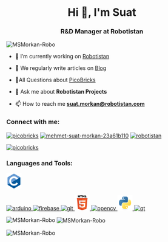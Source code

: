<h1 align="center">Hi 👋, I'm Suat</h1>

<h3 align="center">R&D Manager at Robotistan</h3>

<p align="left"> <img src="https://komarev.com/ghpvc/?username=MSMorkan-Robo&label=Profile%20views&color=0e75b6&style=flat" alt="MSMorkan-Robo" /> </p>


- 🔭 I’m currently working on [Robotistan](https://shop.robotistan.com/)

- 📝 We regularly write articles on [Blog](https://maker.robotistan.com/)

- 👯All Questions about [PicoBricks](https://community.robotistan.com/discussions)

- 💬 Ask me about **Robotistan Projects**

- 📫 How to reach me **suat.morkan@robotistan.com**

<h3 align="left">Connect with me:</h3>
<p align="left">
<a href="https://twitter.com/picobricks" target="blank"><img align="center" src="https://raw.githubusercontent.com/rahuldkjain/github-profile-readme-generator/master/src/images/icons/Social/twitter.svg" alt="picobricks" height="30" width="40" /></a>
<a href="https://linkedin.com/in/mehmet-suat-morkan-23a61b110" target="blank"><img align="center" src="https://raw.githubusercontent.com/rahuldkjain/github-profile-readme-generator/master/src/images/icons/Social/linked-in-alt.svg" alt="mehmet-suat-morkan-23a61b110" height="30" width="40" /></a>
<a href="https://www.youtube.com/@robotistaninc.9757" target="blank"><img align="center" src="https://raw.githubusercontent.com/rahuldkjain/github-profile-readme-generator/master/src/images/icons/Social/youtube.svg" alt="robotistan" height="30" width="40" /></a>
</p>
<p align="left"> <a href="https://twitter.com/picobricks" target="blank"><img src="https://img.shields.io/twitter/follow/picobricks?logo=twitter&style=for-the-badge" alt="picobricks" /></a> </p>


<h3 align="left">Languages and Tools:</h3>

<p align="left"> <a href="https://www.cprogramming.com/" target="_blank" rel="noreferrer"> <img src="https://raw.githubusercontent.com/devicons/devicon/master/icons/c/c-original.svg" alt="c" width="40" height="40"/> </a> </p>
<p align="left"> <a href="https://www.arduino.cc/" target="_blank" rel="noreferrer"> <img src="https://cdn.worldvectorlogo.com/logos/arduino-1.svg" alt="arduino" width="40" height="40"/> </a> <a href="https://firebase.google.com/" target="_blank" rel="noreferrer"> <img src="https://www.vectorlogo.zone/logos/firebase/firebase-icon.svg" alt="firebase" width="40" height="40"/> </a> <a href="https://git-scm.com/" target="_blank" rel="noreferrer"> <img src="https://www.vectorlogo.zone/logos/git-scm/git-scm-icon.svg" alt="git" width="40" height="40"/> </a> <a href="https://www.w3.org/html/" target="_blank" rel="noreferrer"> <img src="https://raw.githubusercontent.com/devicons/devicon/master/icons/html5/html5-original-wordmark.svg" alt="html5" width="40" height="40"/> </a> <a href="https://opencv.org/" target="_blank" rel="noreferrer"> <img src="https://www.vectorlogo.zone/logos/opencv/opencv-icon.svg" alt="opencv" width="40" height="40"/> </a> <a href="https://www.python.org" target="_blank" rel="noreferrer"> <img src="https://raw.githubusercontent.com/devicons/devicon/master/icons/python/python-original.svg" alt="python" width="40" height="40"/> </a> <a href="https://www.qt.io/" target="_blank" rel="noreferrer"> <img src="https://upload.wikimedia.org/wikipedia/commons/0/0b/Qt_logo_2016.svg" alt="qt" width="40" height="40"/> </a> </p>

<p><img align="left" src="https://github-readme-stats.vercel.app/api/top-langs?username=MSMorkan-Robo&show_icons=true&locale=en&layout=compact" alt="MSMorkan-Robo" /></p>

<p>&nbsp;<img align="center" src="https://github-readme-stats.vercel.app/api?username=MSMorkan-Robo&show_icons=true&locale=en" alt="MSMorkan-Robo" /></p>

<p><img align="center" src="https://github-readme-streak-stats.herokuapp.com/?user=MSMorkan-Robo&" alt="MSMorkan-Robo" /></p>
